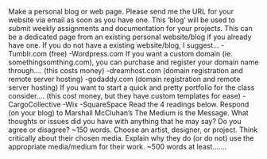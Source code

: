 
Make a personal blog or web page.   Please send me the URL for your website via email as soon as you have one.  This ‘blog’ will be used to submit weekly assignments and documentation for your projects.
This can be a dedicated page from an existing personal website/blog if you already have one.
If you do not have a existing website/blog, I suggest…
-Tumblr.com (free)
-Wordpress.com
If you want a custom domain (ie. somethingsomthing.com), you can purchase and register your domain name through…. (this costs money)
-dreamhost.com (domain registration and remote server hosting)
-godaddy.com (domain registration and remote server hosting)
If you want to start a quick and pretty portfolio for the class consider…. (this cost money, but they have custom templates for ease)
-CargoCollective
-Wix
-SquareSpace
Read the 4 readings below.
Respond (on your blog) to Marshall McCluhan’s The Medium is the Message.
What thoughts or issues did you have with anything that he may say?  Do you agree or disagree?  ~150 words.
Choose an artist, designer, or project.  Think critically about their chosen media.  Explain why they do (or do not) use the appropriate media/medium for their work.    ~500 words at least…….
